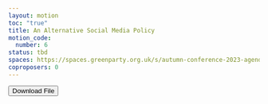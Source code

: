 ```yaml
---
layout: motion
toc: "true"
title: An Alternative Social Media Policy
motion_code:
  number: 6
status: tbd
spaces: https://spaces.greenparty.org.uk/s/autumn-conference-2023-agenda-forum/post/post/view?id=11042
coproposers: 0
---
```

<a href="/files/gpew-social-media-policy-v0.6-draft.docx"><button class="btn btn-secondary download-link">Download File</button></a>